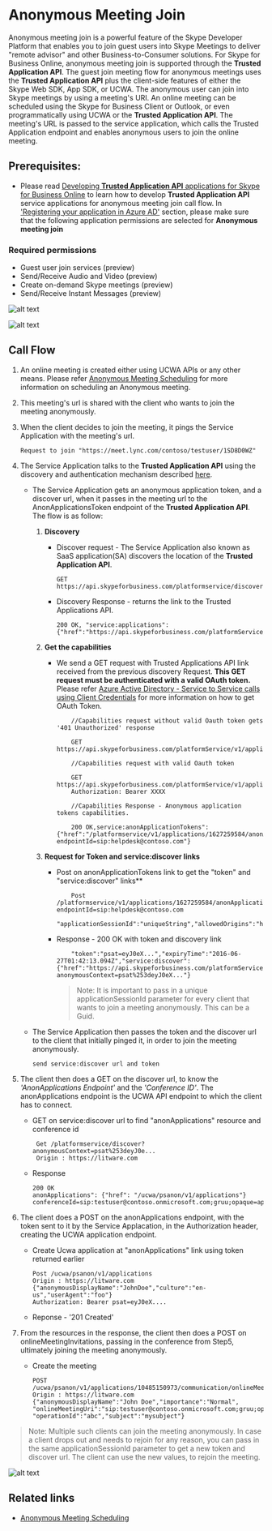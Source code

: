 # Anonymous Meeting Join

Anonymous meeting join is a powerful feature of the Skype Developer Platform that enables you to join guest users into Skype Meetings to deliver "remote advisor" and other Business-to-Consumer solutions.  For Skype for Business Online, anonymous meeting join is supported through the **Trusted Application API**.  The guest join meeting flow for anonymous meetings uses the **Trusted Application API** plus the client-side features of either the Skype Web SDK, App SDK, or UCWA.
The anonymous user can join into Skype meetings by using a meeting's URI.
An online meeting can be scheduled using the Skype for Business Client or Outlook, or even programmatically using UCWA or the **Trusted Application API**.  The meeting's URL is passed to the service application, which calls the Trusted Application endpoint and enables anonymous users to join the online meeting.

## Prerequisites:
- Please read [Developing **Trusted Application API** applications for Skype for Business Online](./DevelopingApplicationsforSFBOnline.md) to learn how to develop **Trusted Application API** service applications for anonymous meeting join call flow.
In ['Registering your application in Azure AD'](./RegistrationInAzureActiveDirectory.md) section, please make sure that the following application permissions are selected for **Anonymous meeting join** 

### Required permissions
- Guest user join services (preview)
- Send/Receive Audio and Video (preview)
- Create on-demand Skype meetings (preview)
- Send/Receive Instant Messages (preview)

![alt text](./images/GuestMeetingJoinTenantConsent.png "image") 

![alt text](./images/RegistrationForGuestMeetingJoin.png "image")

## Call Flow

1. An online meeting is created either using UCWA APIs or any other means. Please refer [Anonymous Meeting Scheduling](./AnonymousMeetingSchedule.md) for more information on scheduling an Anonymous meeting.

2. This meeting's url is shared with the client who wants to join the meeting anonymously.

3. When the client decides to join the meeting, it pings the Service Application with the meeting's url.
    ```
    Request to join "https://meet.lync.com/contoso/testuser/1SD8D0WZ"
    ```

4. The Service Application talks to the **Trusted Application API** using the discovery and authentication mechanism described [here](./MessagingCallFlow.md).
    
    - The Service Application gets an anonymous application token, and a discover url, when it passes in the meeting url to the AnonApplicationsToken endpoint of the **Trusted Application API**. The flow is as follow:
    
        1. **Discovery**
            - Discover request - The Service Application also known as SaaS application(SA) discovers the location of the **Trusted Application API**.

                 ```
                GET https://api.skypeforbusiness.com/platformservice/discover
                ```
            - Discovery Response - returns the link to the Trusted Applications API.
                ```
                200 OK, "service:applications":{"href":"https://api.skypeforbusiness.com/platformService/v1/applications"}
                ```
        2. **Get the capabilities**
       
            - We send a GET request with Trusted Applications API link received from the previous discovery Request. **This GET request must be authenticated with a valid OAuth token.** Please refer [Azure Active Directory - Service to Service calls using Client Credentials](./AADS2S.md) for more information on how to get OAuth Token.
                
                ```
                    //Capabilities request without valid Oauth token gets '401 Unauthorized' response
            
                    GET https://api.skypeforbusiness.com/platformService/v1/applications

                    //Capabilities request with valid Oauth token
            
                    GET https://api.skypeforbusiness.com/platformService/v1/applications
                    Authorization: Bearer XXXX

                    //Capabilities Response - Anonymous application tokens capabilities.

                    200 OK,service:anonApplicationTokens":{"href":"/platformservice/v1/applications/1627259584/anonApplicationTokens?endpointId=sip:helpdesk@contoso.com"}
                ```
        3. **Request for Token and service:discover links**
        
            - Post on anonApplicationTokens link to get the "token" and "service:discover" links**
                
                ```
                    Post /platformservice/v1/applications/1627259584/anonApplicationTokens?endpointId=sip:helpdesk@contoso.com
                    "applicationSessionId":"uniqueString","allowedOrigins":"https://contoso.com;https://litware.com","meetingUrl":"https://meet.lync.com/contoso/testuser/1SD8D0WZ"
                ```
            - Response - 200 OK with token and discovery link
                ```
                    "token":"psat=eyJ0eX...","expiryTime":"2016-06-27T01:42:13.094Z","service:discover":{"href":"https://api.skypeforbusiness.com/platformService/discover?anonymousContext=psat%253deyJ0eX..."}
                ```
                > Note: It is important to pass in a unique applicationSessionId parameter for every client that wants to join a meeting anonymously. This can be a Guid. 
   
    - The Service Application then passes the token and the discover url to the client that initially pinged it, in order to join the meeting anonymously.
        ```
        send service:discover url and token
        ```

5. The client then does a GET on the discover url, to know the _'AnonApplications Endpoint'_ and the _'Conference ID'_. The anonApplications endpoint is the UCWA API endpoint to which the client has to connect.
    
    - GET on service:discover url to find "anonApplications" resource and conference id
        ```
         Get /platformservice/discover?anonymousContext=psat%253deyJ0e...
         Origin : https://litware.com
        ```
    - Response
        ```
        200 OK
        anonApplications": {"href": "/ucwa/psanon/v1/applications"}
        conferenceId=sip:testuser@contoso.onmicrosoft.com;gruu;opaque=app:conf:focus:id:1SD8D0WZ
        ```

6. The client does a POST on the anonApplications endpoint, with the token sent to it by the Service Applacation, in the Authorization header, creating the UCWA application endpoint.
    - Create Ucwa application at "anonApplications"  link using token returned earlier
        ```
        Post /ucwa/psanon/v1/applications
        Origin : https://litware.com {"anonymousDisplayName":"JohnDoe","culture":"en-us","userAgent":"foo"}
        Authorization: Bearer psat=eyJ0eX....
        ```
    - Reponse - '201 Created'

7. From the resources in the response, the client then does a POST on onlineMeetingInvitations, passing in the conference from Step5, ultimately joining the meeting anonymously.
    - Create the meeting
        ```
        POST /ucwa/psanon/v1/applications/10485150973/communication/onlineMeetingInvitations
        Origin : https://litware.com
        {"anonymousDisplayName":"John Doe","importance":"Normal",
        "onlineMeetingUri":"sip:testuser@contoso.onmicrosoft.com;gruu;opaque=app:conf:focus:id:1SD8D0WZ",
        "operationId":"abc","subject":"mysubject"}   
        ```
> Note: Multiple such clients can join the meeting anonymously. In case a client drops out and needs to rejoin for any reason, you can pass in the same applicationSessionId parameter to get a new token and discover url. The client can use the new values, to rejoin the meeting.

![alt text](./images/CallFlowAnonMeetingJoin.jpg "image")

## Related links
- [Anonymous Meeting Scheduling](./AnonymousMeetingSchedule.md)

